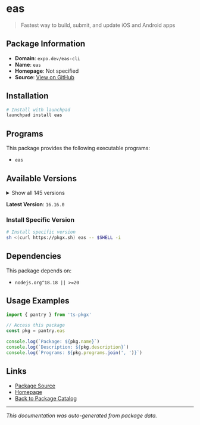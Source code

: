 # eas

> Fastest way to build, submit, and update iOS and Android apps

## Package Information

- **Domain**: `expo.dev/eas-cli`
- **Name**: `eas`
- **Homepage**: Not specified
- **Source**: [View on GitHub](https://github.com/pkgxdev/pantry/tree/main/projects/expo.dev/eas-cli/package.yml)

## Installation

```bash
# Install with launchpad
launchpad install eas
```

## Programs

This package provides the following executable programs:

- `eas`

## Available Versions

<details>
<summary>Show all 145 versions</summary>

- `16.16.0`, `16.15.0`, `16.14.1`, `16.14.0`, `16.13.4`
- `16.13.3`, `16.13.2`, `16.13.1`, `16.13.0`, `16.12.0`
- `16.11.0`, `16.10.1`, `16.10.0`, `16.9.0`, `16.8.0`
- `16.7.2`, `16.7.1`, `16.7.0`, `16.6.2`, `16.6.1`
- `16.6.0`, `16.5.0`, `16.4.2`, `16.4.1`, `16.4.0`
- `16.3.3`, `16.3.2`, `16.3.1`, `16.3.0`, `16.2.2`
- `16.2.1`, `16.2.0`, `16.1.0`, `16.0.1`, `16.0.0`
- `15.0.15`, `15.0.14`, `15.0.13`, `15.0.12`, `15.0.11`
- `15.0.10`, `15.0.9`, `15.0.8`, `15.0.7`, `15.0.6`
- `15.0.5`, `15.0.4`, `15.0.3`, `15.0.2`, `15.0.1`
- `15.0.0`, `14.7.1`, `14.7.0`, `14.6.0`, `14.5.0`
- `14.4.1`, `14.4.0`, `14.3.1`, `14.3.0`, `14.2.0`
- `14.1.0`, `14.0.3`, `14.0.2`, `14.0.1`, `14.0.0`
- `13.4.2`, `13.4.1`, `13.4.0`, `13.3.0`, `13.2.3`
- `13.2.2`, `13.2.1`, `13.2.0`, `13.1.1`, `13.1.0`
- `13.0.1`, `13.0.0`, `12.6.2`, `12.6.1`, `12.6.0`
- `12.5.4`, `12.5.3`, `12.5.2`, `12.5.1`, `12.5.0`
- `12.4.1`, `12.4.0`, `12.3.0`, `12.2.0`, `12.1.1`
- `12.1.0`, `12.0.0`, `11.0.3`, `11.0.2`, `11.0.1`
- `11.0.0`, `10.2.4`, `10.2.3`, `10.2.2`, `10.2.1`
- `10.2.0`, `10.1.1`, `10.1.0`, `10.0.3`, `10.0.2`
- `10.0.1`, `10.0.0`, `9.2.0`, `9.1.0`, `9.0.10`
- `9.0.9`, `9.0.8`, `9.0.7`, `9.0.6`, `9.0.5`
- `9.0.4`, `9.0.3`, `9.0.2`, `9.0.1`, `9.0.0`
- `8.0.0`, `7.8.5`, `7.8.4`, `7.8.3`, `7.8.2`
- `7.8.1`, `7.8.0`, `7.7.0`, `7.6.2`, `7.6.1`
- `7.6.0`, `7.5.0`, `7.4.0`, `7.3.0`, `7.2.0`
- `7.1.3`, `7.1.2`, `7.1.1`, `7.1.0`, `7.0.0`
- `6.1.0`, `6.0.0`, `5.9.3`, `5.9.2`, `5.9.1`

</details>

**Latest Version**: `16.16.0`

### Install Specific Version

```bash
# Install specific version
sh <(curl https://pkgx.sh) eas -- $SHELL -i
```

## Dependencies

This package depends on:

- `nodejs.org^18.18 || >=20`

## Usage Examples

```typescript
import { pantry } from 'ts-pkgx'

// Access this package
const pkg = pantry.eas

console.log(`Package: ${pkg.name}`)
console.log(`Description: ${pkg.description}`)
console.log(`Programs: ${pkg.programs.join(', ')}`)
```

## Links

- [Package Source](https://github.com/pkgxdev/pantry/tree/main/projects/expo.dev/eas-cli/package.yml)
- [Homepage](#)
- [Back to Package Catalog](../../../package-catalog.md)

---

*This documentation was auto-generated from package data.*
